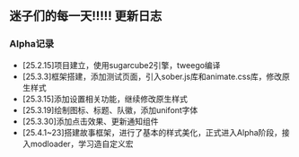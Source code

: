 ## 迷子们的每一天!!!!!  更新日志
### Alpha记录
- [25.2.15]项目建立，使用sugarcube2引擎，tweego编译
- [25.3.3]框架搭建，添加测试页面，引入sober.js库和animate.css库，修改原生样式
- [25.3.15]添加设置相关功能，继续修改原生样式
- [25.3.19]绘制图标、标题、队徽，添加unifont字体
- [25.3.30]添加点击效果、更新通知组件
- [25.4.1~23]搭建故事框架，进行了基本的样式美化，正式进入Alpha阶段，接入modloader，学习造自定义宏

